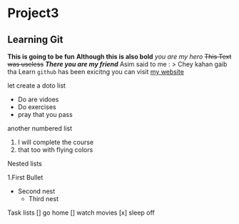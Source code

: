 # Project3
## Learning Git

**This is going to be fun**
__Although this is also bold__
*you are my hero*
~~This Text was useless~~
***There you are my friend***
Asim said to me : > Chey kahan gaib tha
Learn `github` has been exicitng
you can visit [my website](tarbus.ca)

let create a doto list
- Do are vidoes
- Do exercises
- pray that you pass

another numbered list
1. I will complete the course
2. that too with flying colors

Nested lists

1.First Bullet
  - Second nest
    - Third nest

Task lists
[] go home
[] watch movies
[x] sleep off

